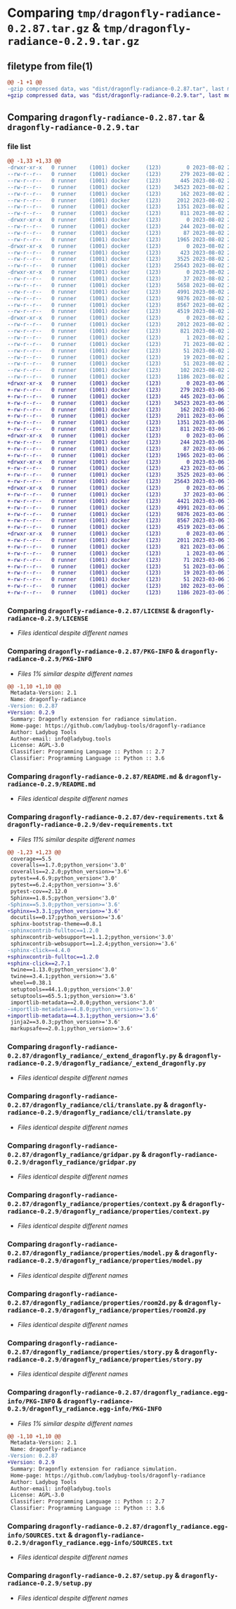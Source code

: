 # Comparing `tmp/dragonfly-radiance-0.2.87.tar.gz` & `tmp/dragonfly-radiance-0.2.9.tar.gz`

## filetype from file(1)

```diff
@@ -1 +1 @@
-gzip compressed data, was "dist/dragonfly-radiance-0.2.87.tar", last modified: Wed Aug  2 22:58:59 2023, max compression
+gzip compressed data, was "dist/dragonfly-radiance-0.2.9.tar", last modified: Mon Mar  6 15:17:33 2023, max compression
```

## Comparing `dragonfly-radiance-0.2.87.tar` & `dragonfly-radiance-0.2.9.tar`

### file list

```diff
@@ -1,33 +1,33 @@
-drwxr-xr-x   0 runner    (1001) docker     (123)        0 2023-08-02 22:58:59.000000 dragonfly-radiance-0.2.87/
--rw-r--r--   0 runner    (1001) docker     (123)      279 2023-08-02 22:57:46.000000 dragonfly-radiance-0.2.87/CODE_OF_CONDUCT.md
--rw-r--r--   0 runner    (1001) docker     (123)      445 2023-08-02 22:57:46.000000 dragonfly-radiance-0.2.87/CONTRIBUTING.md
--rw-r--r--   0 runner    (1001) docker     (123)    34523 2023-08-02 22:57:46.000000 dragonfly-radiance-0.2.87/LICENSE
--rw-r--r--   0 runner    (1001) docker     (123)      162 2023-08-02 22:57:46.000000 dragonfly-radiance-0.2.87/MANIFEST.in
--rw-r--r--   0 runner    (1001) docker     (123)     2012 2023-08-02 22:58:59.000000 dragonfly-radiance-0.2.87/PKG-INFO
--rw-r--r--   0 runner    (1001) docker     (123)     1351 2023-08-02 22:57:46.000000 dragonfly-radiance-0.2.87/README.md
--rw-r--r--   0 runner    (1001) docker     (123)      811 2023-08-02 22:57:46.000000 dragonfly-radiance-0.2.87/dev-requirements.txt
-drwxr-xr-x   0 runner    (1001) docker     (123)        0 2023-08-02 22:58:59.000000 dragonfly-radiance-0.2.87/dragonfly_radiance/
--rw-r--r--   0 runner    (1001) docker     (123)      244 2023-08-02 22:57:46.000000 dragonfly-radiance-0.2.87/dragonfly_radiance/__init__.py
--rw-r--r--   0 runner    (1001) docker     (123)       87 2023-08-02 22:57:46.000000 dragonfly-radiance-0.2.87/dragonfly_radiance/__main__.py
--rw-r--r--   0 runner    (1001) docker     (123)     1965 2023-08-02 22:57:46.000000 dragonfly-radiance-0.2.87/dragonfly_radiance/_extend_dragonfly.py
-drwxr-xr-x   0 runner    (1001) docker     (123)        0 2023-08-02 22:58:59.000000 dragonfly-radiance-0.2.87/dragonfly_radiance/cli/
--rw-r--r--   0 runner    (1001) docker     (123)      423 2023-08-02 22:57:46.000000 dragonfly-radiance-0.2.87/dragonfly_radiance/cli/__init__.py
--rw-r--r--   0 runner    (1001) docker     (123)     3525 2023-08-02 22:57:46.000000 dragonfly-radiance-0.2.87/dragonfly_radiance/cli/translate.py
--rw-r--r--   0 runner    (1001) docker     (123)    25643 2023-08-02 22:57:46.000000 dragonfly-radiance-0.2.87/dragonfly_radiance/gridpar.py
-drwxr-xr-x   0 runner    (1001) docker     (123)        0 2023-08-02 22:58:59.000000 dragonfly-radiance-0.2.87/dragonfly_radiance/properties/
--rw-r--r--   0 runner    (1001) docker     (123)       37 2023-08-02 22:57:46.000000 dragonfly-radiance-0.2.87/dragonfly_radiance/properties/__init__.py
--rw-r--r--   0 runner    (1001) docker     (123)     5658 2023-08-02 22:57:46.000000 dragonfly-radiance-0.2.87/dragonfly_radiance/properties/building.py
--rw-r--r--   0 runner    (1001) docker     (123)     4991 2023-08-02 22:57:46.000000 dragonfly-radiance-0.2.87/dragonfly_radiance/properties/context.py
--rw-r--r--   0 runner    (1001) docker     (123)     9876 2023-08-02 22:57:46.000000 dragonfly-radiance-0.2.87/dragonfly_radiance/properties/model.py
--rw-r--r--   0 runner    (1001) docker     (123)     8567 2023-08-02 22:57:46.000000 dragonfly-radiance-0.2.87/dragonfly_radiance/properties/room2d.py
--rw-r--r--   0 runner    (1001) docker     (123)     4519 2023-08-02 22:57:46.000000 dragonfly-radiance-0.2.87/dragonfly_radiance/properties/story.py
-drwxr-xr-x   0 runner    (1001) docker     (123)        0 2023-08-02 22:58:59.000000 dragonfly-radiance-0.2.87/dragonfly_radiance.egg-info/
--rw-r--r--   0 runner    (1001) docker     (123)     2012 2023-08-02 22:58:59.000000 dragonfly-radiance-0.2.87/dragonfly_radiance.egg-info/PKG-INFO
--rw-r--r--   0 runner    (1001) docker     (123)      821 2023-08-02 22:58:59.000000 dragonfly-radiance-0.2.87/dragonfly_radiance.egg-info/SOURCES.txt
--rw-r--r--   0 runner    (1001) docker     (123)        1 2023-08-02 22:58:59.000000 dragonfly-radiance-0.2.87/dragonfly_radiance.egg-info/dependency_links.txt
--rw-r--r--   0 runner    (1001) docker     (123)       71 2023-08-02 22:58:59.000000 dragonfly-radiance-0.2.87/dragonfly_radiance.egg-info/entry_points.txt
--rw-r--r--   0 runner    (1001) docker     (123)       51 2023-08-02 22:58:59.000000 dragonfly-radiance-0.2.87/dragonfly_radiance.egg-info/requires.txt
--rw-r--r--   0 runner    (1001) docker     (123)       19 2023-08-02 22:58:59.000000 dragonfly-radiance-0.2.87/dragonfly_radiance.egg-info/top_level.txt
--rw-r--r--   0 runner    (1001) docker     (123)       51 2023-08-02 22:57:46.000000 dragonfly-radiance-0.2.87/requirements.txt
--rw-r--r--   0 runner    (1001) docker     (123)      102 2023-08-02 22:58:59.000000 dragonfly-radiance-0.2.87/setup.cfg
--rw-r--r--   0 runner    (1001) docker     (123)     1186 2023-08-02 22:57:46.000000 dragonfly-radiance-0.2.87/setup.py
+drwxr-xr-x   0 runner    (1001) docker     (123)        0 2023-03-06 15:17:33.000000 dragonfly-radiance-0.2.9/
+-rw-r--r--   0 runner    (1001) docker     (123)      279 2023-03-06 15:16:10.000000 dragonfly-radiance-0.2.9/CODE_OF_CONDUCT.md
+-rw-r--r--   0 runner    (1001) docker     (123)      445 2023-03-06 15:16:10.000000 dragonfly-radiance-0.2.9/CONTRIBUTING.md
+-rw-r--r--   0 runner    (1001) docker     (123)    34523 2023-03-06 15:16:10.000000 dragonfly-radiance-0.2.9/LICENSE
+-rw-r--r--   0 runner    (1001) docker     (123)      162 2023-03-06 15:16:10.000000 dragonfly-radiance-0.2.9/MANIFEST.in
+-rw-r--r--   0 runner    (1001) docker     (123)     2011 2023-03-06 15:17:33.000000 dragonfly-radiance-0.2.9/PKG-INFO
+-rw-r--r--   0 runner    (1001) docker     (123)     1351 2023-03-06 15:16:10.000000 dragonfly-radiance-0.2.9/README.md
+-rw-r--r--   0 runner    (1001) docker     (123)      811 2023-03-06 15:16:10.000000 dragonfly-radiance-0.2.9/dev-requirements.txt
+drwxr-xr-x   0 runner    (1001) docker     (123)        0 2023-03-06 15:17:33.000000 dragonfly-radiance-0.2.9/dragonfly_radiance/
+-rw-r--r--   0 runner    (1001) docker     (123)      244 2023-03-06 15:16:10.000000 dragonfly-radiance-0.2.9/dragonfly_radiance/__init__.py
+-rw-r--r--   0 runner    (1001) docker     (123)       87 2023-03-06 15:16:10.000000 dragonfly-radiance-0.2.9/dragonfly_radiance/__main__.py
+-rw-r--r--   0 runner    (1001) docker     (123)     1965 2023-03-06 15:16:10.000000 dragonfly-radiance-0.2.9/dragonfly_radiance/_extend_dragonfly.py
+drwxr-xr-x   0 runner    (1001) docker     (123)        0 2023-03-06 15:17:33.000000 dragonfly-radiance-0.2.9/dragonfly_radiance/cli/
+-rw-r--r--   0 runner    (1001) docker     (123)      423 2023-03-06 15:16:10.000000 dragonfly-radiance-0.2.9/dragonfly_radiance/cli/__init__.py
+-rw-r--r--   0 runner    (1001) docker     (123)     3525 2023-03-06 15:16:10.000000 dragonfly-radiance-0.2.9/dragonfly_radiance/cli/translate.py
+-rw-r--r--   0 runner    (1001) docker     (123)    25643 2023-03-06 15:16:10.000000 dragonfly-radiance-0.2.9/dragonfly_radiance/gridpar.py
+drwxr-xr-x   0 runner    (1001) docker     (123)        0 2023-03-06 15:17:33.000000 dragonfly-radiance-0.2.9/dragonfly_radiance/properties/
+-rw-r--r--   0 runner    (1001) docker     (123)       37 2023-03-06 15:16:10.000000 dragonfly-radiance-0.2.9/dragonfly_radiance/properties/__init__.py
+-rw-r--r--   0 runner    (1001) docker     (123)     4421 2023-03-06 15:16:10.000000 dragonfly-radiance-0.2.9/dragonfly_radiance/properties/building.py
+-rw-r--r--   0 runner    (1001) docker     (123)     4991 2023-03-06 15:16:10.000000 dragonfly-radiance-0.2.9/dragonfly_radiance/properties/context.py
+-rw-r--r--   0 runner    (1001) docker     (123)     9876 2023-03-06 15:16:10.000000 dragonfly-radiance-0.2.9/dragonfly_radiance/properties/model.py
+-rw-r--r--   0 runner    (1001) docker     (123)     8567 2023-03-06 15:16:10.000000 dragonfly-radiance-0.2.9/dragonfly_radiance/properties/room2d.py
+-rw-r--r--   0 runner    (1001) docker     (123)     4519 2023-03-06 15:16:10.000000 dragonfly-radiance-0.2.9/dragonfly_radiance/properties/story.py
+drwxr-xr-x   0 runner    (1001) docker     (123)        0 2023-03-06 15:17:33.000000 dragonfly-radiance-0.2.9/dragonfly_radiance.egg-info/
+-rw-r--r--   0 runner    (1001) docker     (123)     2011 2023-03-06 15:17:33.000000 dragonfly-radiance-0.2.9/dragonfly_radiance.egg-info/PKG-INFO
+-rw-r--r--   0 runner    (1001) docker     (123)      821 2023-03-06 15:17:33.000000 dragonfly-radiance-0.2.9/dragonfly_radiance.egg-info/SOURCES.txt
+-rw-r--r--   0 runner    (1001) docker     (123)        1 2023-03-06 15:17:33.000000 dragonfly-radiance-0.2.9/dragonfly_radiance.egg-info/dependency_links.txt
+-rw-r--r--   0 runner    (1001) docker     (123)       71 2023-03-06 15:17:33.000000 dragonfly-radiance-0.2.9/dragonfly_radiance.egg-info/entry_points.txt
+-rw-r--r--   0 runner    (1001) docker     (123)       51 2023-03-06 15:17:33.000000 dragonfly-radiance-0.2.9/dragonfly_radiance.egg-info/requires.txt
+-rw-r--r--   0 runner    (1001) docker     (123)       19 2023-03-06 15:17:33.000000 dragonfly-radiance-0.2.9/dragonfly_radiance.egg-info/top_level.txt
+-rw-r--r--   0 runner    (1001) docker     (123)       51 2023-03-06 15:16:10.000000 dragonfly-radiance-0.2.9/requirements.txt
+-rw-r--r--   0 runner    (1001) docker     (123)      102 2023-03-06 15:17:33.000000 dragonfly-radiance-0.2.9/setup.cfg
+-rw-r--r--   0 runner    (1001) docker     (123)     1186 2023-03-06 15:16:10.000000 dragonfly-radiance-0.2.9/setup.py
```

### Comparing `dragonfly-radiance-0.2.87/LICENSE` & `dragonfly-radiance-0.2.9/LICENSE`

 * *Files identical despite different names*

### Comparing `dragonfly-radiance-0.2.87/PKG-INFO` & `dragonfly-radiance-0.2.9/PKG-INFO`

 * *Files 1% similar despite different names*

```diff
@@ -1,10 +1,10 @@
 Metadata-Version: 2.1
 Name: dragonfly-radiance
-Version: 0.2.87
+Version: 0.2.9
 Summary: Dragonfly extension for radiance simulation.
 Home-page: https://github.com/ladybug-tools/dragonfly-radiance
 Author: Ladybug Tools
 Author-email: info@ladybug.tools
 License: AGPL-3.0
 Classifier: Programming Language :: Python :: 2.7
 Classifier: Programming Language :: Python :: 3.6
```

### Comparing `dragonfly-radiance-0.2.87/README.md` & `dragonfly-radiance-0.2.9/README.md`

 * *Files identical despite different names*

### Comparing `dragonfly-radiance-0.2.87/dev-requirements.txt` & `dragonfly-radiance-0.2.9/dev-requirements.txt`

 * *Files 11% similar despite different names*

```diff
@@ -1,23 +1,23 @@
 coverage==5.5
 coveralls==1.7.0;python_version<'3.0'
 coveralls==2.2.0;python_version>='3.6'
 pytest==4.6.9;python_version<'3.0'
 pytest==6.2.4;python_version>='3.6'
 pytest-cov==2.12.0
 Sphinx==1.8.5;python_version<'3.0'
-Sphinx==5.3.0;python_version>='3.6'
+Sphinx==3.3.1;python_version>='3.6'
 docutils==0.17;python_version>='3.6'
 sphinx-bootstrap-theme==0.8.1
-sphinxcontrib-fulltoc==1.2.0
 sphinxcontrib-websupport==1.1.2;python_version<'3.0'
 sphinxcontrib-websupport==1.2.4;python_version>='3.6'
-sphinx-click==4.4.0
+sphinxcontrib-fulltoc==1.2.0
+sphinx-click==2.7.1
 twine==1.13.0;python_version<'3.0'
 twine==3.4.1;python_version>='3.6'
 wheel==0.38.1
 setuptools==44.1.0;python_version<'3.0'
 setuptools==65.5.1;python_version>='3.6'
 importlib-metadata==2.0.0;python_version<'3.0'
-importlib-metadata==4.8.0;python_version>='3.6'
+importlib-metadata==4.3.1;python_version>='3.6'
 jinja2==3.0.3;python_version>='3.6'
 markupsafe==2.0.1;python_version>='3.6'
```

### Comparing `dragonfly-radiance-0.2.87/dragonfly_radiance/_extend_dragonfly.py` & `dragonfly-radiance-0.2.9/dragonfly_radiance/_extend_dragonfly.py`

 * *Files identical despite different names*

### Comparing `dragonfly-radiance-0.2.87/dragonfly_radiance/cli/translate.py` & `dragonfly-radiance-0.2.9/dragonfly_radiance/cli/translate.py`

 * *Files identical despite different names*

### Comparing `dragonfly-radiance-0.2.87/dragonfly_radiance/gridpar.py` & `dragonfly-radiance-0.2.9/dragonfly_radiance/gridpar.py`

 * *Files identical despite different names*

### Comparing `dragonfly-radiance-0.2.87/dragonfly_radiance/properties/context.py` & `dragonfly-radiance-0.2.9/dragonfly_radiance/properties/context.py`

 * *Files identical despite different names*

### Comparing `dragonfly-radiance-0.2.87/dragonfly_radiance/properties/model.py` & `dragonfly-radiance-0.2.9/dragonfly_radiance/properties/model.py`

 * *Files identical despite different names*

### Comparing `dragonfly-radiance-0.2.87/dragonfly_radiance/properties/room2d.py` & `dragonfly-radiance-0.2.9/dragonfly_radiance/properties/room2d.py`

 * *Files identical despite different names*

### Comparing `dragonfly-radiance-0.2.87/dragonfly_radiance/properties/story.py` & `dragonfly-radiance-0.2.9/dragonfly_radiance/properties/story.py`

 * *Files identical despite different names*

### Comparing `dragonfly-radiance-0.2.87/dragonfly_radiance.egg-info/PKG-INFO` & `dragonfly-radiance-0.2.9/dragonfly_radiance.egg-info/PKG-INFO`

 * *Files 1% similar despite different names*

```diff
@@ -1,10 +1,10 @@
 Metadata-Version: 2.1
 Name: dragonfly-radiance
-Version: 0.2.87
+Version: 0.2.9
 Summary: Dragonfly extension for radiance simulation.
 Home-page: https://github.com/ladybug-tools/dragonfly-radiance
 Author: Ladybug Tools
 Author-email: info@ladybug.tools
 License: AGPL-3.0
 Classifier: Programming Language :: Python :: 2.7
 Classifier: Programming Language :: Python :: 3.6
```

### Comparing `dragonfly-radiance-0.2.87/dragonfly_radiance.egg-info/SOURCES.txt` & `dragonfly-radiance-0.2.9/dragonfly_radiance.egg-info/SOURCES.txt`

 * *Files identical despite different names*

### Comparing `dragonfly-radiance-0.2.87/setup.py` & `dragonfly-radiance-0.2.9/setup.py`

 * *Files identical despite different names*

